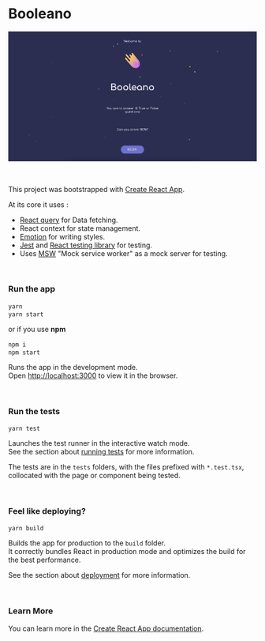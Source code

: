 # Booleano
![App Screenshot](./screenshot.png)

&nbsp;

This project was bootstrapped with [Create React App](https://github.com/facebook/create-react-app).

At its core it uses :
- [React query](https://react-query.tanstack.com/) for Data fetching.
- React context for state management.
- [Emotion](https://emotion.sh/) for writing styles.
- [Jest](https://jestjs.io/) and [React testing library](https://testing-library.com/docs/react-testing-library/intro) for testing.
- Uses [MSW](https://mswjs.io/) "Mock service worker" as a mock server for testing.

&nbsp;

### Run the app
```
yarn
yarn start
```
or if you use **npm**
```
npm i
npm start
```

Runs the app in the development mode.\
Open [http://localhost:3000](http://localhost:3000) to view it in the browser. 

&nbsp;

### Run the tests
```
yarn test
```

Launches the test runner in the interactive watch mode.\
See the section about [running tests](https://facebook.github.io/create-react-app/docs/running-tests) for more information.

The tests are in the `tests` folders, with the files prefixed with `*.test.tsx`, collocated with the page or component being tested.

&nbsp;

### Feel like deploying?

```
yarn build
```

Builds the app for production to the `build` folder.\
It correctly bundles React in production mode and optimizes the build for the best performance.

See the section about [deployment](https://facebook.github.io/create-react-app/docs/deployment) for more information.

&nbsp;

### Learn More

You can learn more in the [Create React App documentation](https://facebook.github.io/create-react-app/docs/getting-started).
